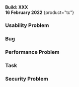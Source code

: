 [//]: # (title: TeamCity 2021.2.3 Release Notes)
[//]: # (auxiliary-id: TeamCity 2021.2.3 Release Notes)   

__Build: XXX__  
__16 February 2022__
{product="tc"}   

### Usability Problem


### Bug


### Performance Problem
 

### Task


### Security Problem


